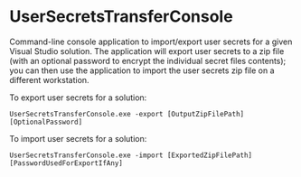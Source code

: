 # UserSecretsTransferConsole

Command-line console application to import/export user secrets for a given Visual Studio solution. The application will export user secrets to a zip file (with an optional password to encrypt the individual secret files contents); you can then use the application to import the user secrets zip file on a different workstation.

To export user secrets for a solution:

```
UserSecretsTransferConsole.exe -export [OutputZipFilePath] [OptionalPassword]
```

To import user secrets for a solution:

```
UserSecretsTransferConsole.exe -import [ExportedZipFilePath] [PasswordUsedForExportIfAny]
```
